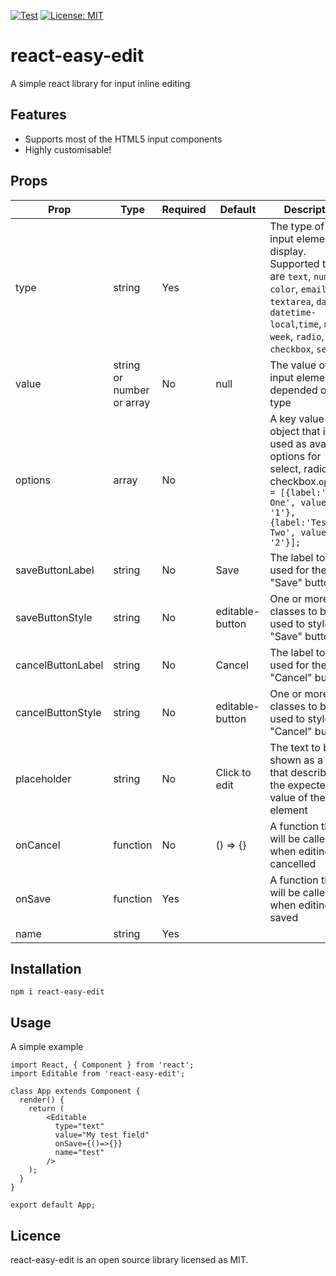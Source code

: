 [![Test](https://img.shields.io/npm/v/react-easy-edit.svg?style=flat)](https://www.npmjs.com/package/react-easy-edit)
[![License: MIT](https://img.shields.io/badge/License-MIT-yellow.svg)](https://opensource.org/licenses/MIT)


# react-easy-edit
A simple react library for input inline editing

## Features
- Supports most of the HTML5 input components
- Highly customisable!

## Props
| Prop              | Type                      | Required | Default         | Description                                                                                                                                                                                   |
|-------------------|---------------------------|----------|-----------------|-----------------------------------------------------------------------------------------------------------------------------------------------------------------------------------------------|
| type              | string                    | Yes      |                 | The type of the input element to display. Supported types are `text`, `number`, `color`, `email`, `textarea`, `date`, `datetime-local`,`time`, `month`, `week`, `radio`, `checkbox`, `select` |
| value             | string or number or array | No       | null            | The value of the input element depended on its type                                                                                                                                           |
| options           | array                     | No       |                 | A key value pair object that is used as available options for select, radio and checkbox.``` options = [{label:'Test One', value: '1'},{label:'Test Two', value: '2'}]; ```                  |
| saveButtonLabel   | string                    | No       | Save            | The label to be used for the "Save" button                                                                                                                                                    |
| saveButtonStyle   | string                    | No       | editable-button | One or more CSS classes to be used to style the "Save" button                                                                                                                                 |
| cancelButtonLabel | string                    | No       | Cancel          | The label to be used for the "Cancel" button                                                                                                                                                  |
| cancelButtonStyle | string                    | No       | editable-button | One or more CSS classes to be used to style the "Cancel" button                                                                                                                               |
| placeholder       | string                    | No       | Click to edit   | The text to be shown as a hint that describes the expected value of the input element                                                                                                         |
| onCancel          | function                  | No       | () => {}        | A function that will be called when editing is cancelled                                                                                                                                      |
| onSave            | function                  | Yes      |                 | A function that will be called when editing is saved                                                                                                                                          |
| name              | string                    | Yes      |                 |                                                                                                                                                                                               |

## Installation
```npm i react-easy-edit```

## Usage
A simple example
```
import React, { Component } from 'react';
import Editable from 'react-easy-edit';

class App extends Component {
  render() {
    return (
        <Editable
          type="text"
          value="My test field"
          onSave={()=>{}}
          name="test"
        />
    );
  }
}

export default App;
```
## Licence
react-easy-edit is an open source library licensed as MIT.
